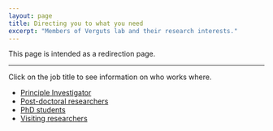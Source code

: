 ```yaml
---
layout: page
title: Directing you to what you need
excerpt: "Members of Verguts lab and their research interests."
---
```


This page is intended as a redirection page.   

---

Click on the job title to see information on who works where.
- [Principle Investigator](https://github.com/phuycke/phuycke.github.io/tree/master/about/principle_investigator)
- [Post-doctoral researchers](https://github.com/phuycke/phuycke.github.io/tree/master/about/post_docs/index.md)
- [PhD students](https://github.com/phuycke/phuycke.github.io/tree/master/about/phd/index.md)
- [Visiting researchers](https://github.com/phuycke/phuycke.github.io/tree/master/about/visiting/index.md)
